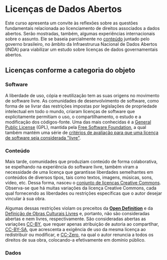 # Licenças de Dados Abertos #

Este curso apresenta um convite às reflexões sobre as questões fundamentais
relacionada ao licenciamento de direitos associados a dados abertos. Serão
mostradas, também, algumas experiências internacionais sobre o assunto. Ele
se baseia parcialmente no
[conteúdo](http://wiki.gtinda.ibge.gov.br/Produto-GT1-Levantamento-Juridico-Licenciamento-Dados-Abertos.ashx)
juntado pelo governo brasileiro, no âmbito da Infraestrurua Nacional de
Dados Abertos (INDA) para viabilizar um estudo sobre licenças de dados
governamentais abertos.

## Licenças conforme a categoria do objeto ##

### Software ###

A liberdade de uso, cópia e reutilização tem as suas origens no movimento de software livre. As comunidades de desenvolvimento de software, como forma de se livrar das restrições impostas por legislações de propriedade intelectual em todo o mundo, criaram licenças de software que explicitamente permitiam o uso, o compartilhamento, o estudo e a modificação dos códigos-fonte. Uma das mais conhecidas é a [General Public License](http://www.gnu.org/licenses/gpl.html) (GPL), mantida pela [Free Software Foundation](http://www.fsf.org/), a qual também mantém uma série de [critérios de avaliação para que uma licença de software seja considerada "livre"](http://www.gnu.org/philosophy/free-sw.html).

### Conteúdo ###

Mais tarde, comunidades que produziam conteúdo de forma colaborativa, se espelhando na experiência do software livre, também viram a necessidade de uma licença que garantisse liberdades semelhantes em conteúdos de diversos tipos, tais como textos, imagens, músicas, sons, vídeo, etc. Dessa forma, nasceu o [conjunto de licenças Creative Commons](http://creativecommons.org/licenses/). Observa-se que há muitas variações da licença Creative Commons, cada qual fornecendo as liberdades ou restrições específicas que o autor desejar vincular à sua obra.

Algumas dessas restrições violam os preceitos da [__Open Definition__](http://opendefinition.org/okd/portugues-brasileiro) e da [Definição de Obras Culturais Livres](http://freedomdefined.org/Definition) e, portanto, não são consideradas abertas e nem livres, respectivamente. São consideradas abertas as variações [CC-BY](http://creativecommons.org/licenses/by/3.0/br/), que requer apenas atribuição de autoria ao compartlhar, [CC-BY-SA](http://creativecommons.org/licenses/by-sa/3.0/br/), que acrescenta a exigência de uso da mesma licença ao redistribuir ou modificar, e [CC-Zero](http://creativecommons.org/choose/zero/), na qual o autor renuncia a todos os direitos de sua obra, colocando-a efetivamente em domínio público.


### Dados ###



